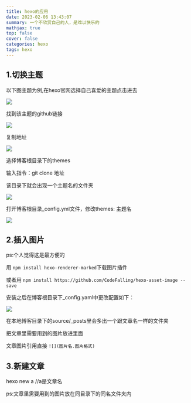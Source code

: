```yaml
---
title: hexo的应用
date: 2023-02-06 13:43:07
summary: 一个不欣赏自己的人，是难以快乐的
mathjax: true
top: false
cover: false
categories: hexo 
tags: hexo
---
```


## 1.切换主题

以下图主题为例,在hexo官网选择自己喜爱的主题点击进去

![](1.1.png)

找到该主题的github链接

![](1.2.png)

复制地址

![](1.3.png)

选择博客根目录下的themes

输入指令：git clone 地址

该目录下就会出现一个主题名的文件夹

![](1.4.png)

打开博客根目录_config.yml文件，修改themes: 主题名

![](1.5.png)

## 2.插入图片

ps:个人觉得这是最方便的

用 `npm install hexo-renderer-marked`下载图片插件

或者用 `npm install https://github.com/CodeFalling/hexo-asset-image --save`

安装之后在博客根目录下_config.yaml中更改配置如下：

![](2.1.png)

在本地博客目录下的source/_posts里会多出一个跟文章名一样的文件夹

把文章里需要用到的图片放进里面

文章图片引用直接 `![](图片名.图片格式)`

## 3.新建文章

hexo new a //a是文章名

ps:文章里需要用到的图片放在同目录下的同名文件夹内



